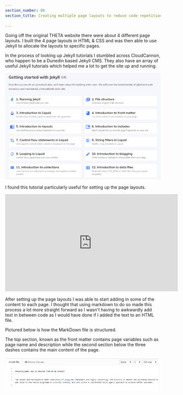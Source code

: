 ```yaml
---
section_number: 06
section_title: Creating multiple page layouts to reduce code repetition

---
```


Going off the original THETA website there were about 4 different page layouts. I built the 4 page layouts in HTML & CSS and was then able to use Jekyll to allocate the layouts to specific pages. 

In the process of looking up Jekyll tutorials I stumbled across CloudCannon, who happen to be a Dunedin based Jekyll CMS. They also have an array of useful Jekyll tutorials which helped me a lot to get the site up and running. 

![Current Site](../learn.PNG)

I found this tutorial particularly useful for setting up the page layouts. 

<iframe width="560" height="315" src="https://www.youtube.com/embed/Gc2d-eGSSdQ" frameborder="0" allow="accelerometer; autoplay; encrypted-media; gyroscope; picture-in-picture" allowfullscreen></iframe>



After setting up the page layouts I was able to start adding in some of the content to each page. I thought that using markdown to do so made this process a lot more straight forward as I wasn't having to awkwardly add text in between code as I would have done if I added the text to an HTML file. 

Pictured below is how the MarkDown file is structured.

The top section, known as the front matter contains page variables such as page name and description while the second section below the three dashes contains the main content of the page. 

![Current Site](../edit.PNG)

    
